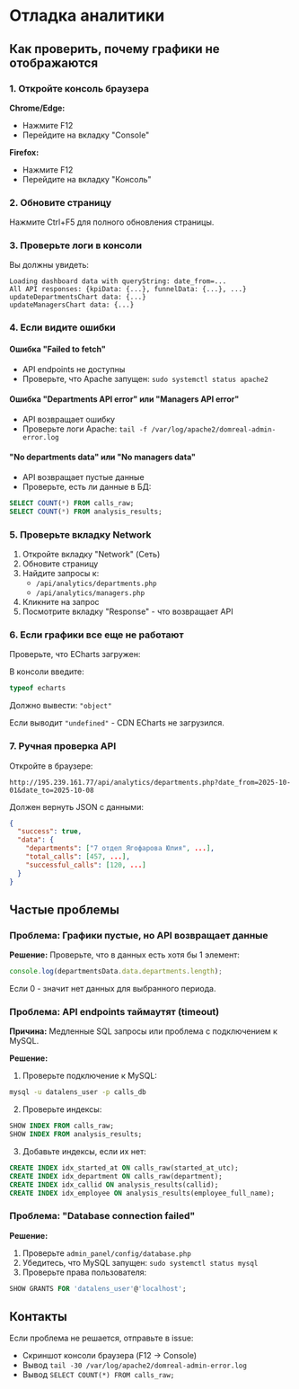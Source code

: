 # Отладка аналитики

## Как проверить, почему графики не отображаются

### 1. Откройте консоль браузера

**Chrome/Edge:**
- Нажмите F12
- Перейдите на вкладку "Console"

**Firefox:**
- Нажмите F12
- Перейдите на вкладку "Консоль"

### 2. Обновите страницу

Нажмите Ctrl+F5 для полного обновления страницы.

### 3. Проверьте логи в консоли

Вы должны увидеть:

```
Loading dashboard data with queryString: date_from=...
All API responses: {kpiData: {...}, funnelData: {...}, ...}
updateDepartmentsChart data: {...}
updateManagersChart data: {...}
```

### 4. Если видите ошибки

#### Ошибка "Failed to fetch"
- API endpoints не доступны
- Проверьте, что Apache запущен: `sudo systemctl status apache2`

#### Ошибка "Departments API error" или "Managers API error"
- API возвращает ошибку
- Проверьте логи Apache: `tail -f /var/log/apache2/domreal-admin-error.log`

#### "No departments data" или "No managers data"
- API возвращает пустые данные
- Проверьте, есть ли данные в БД:
```sql
SELECT COUNT(*) FROM calls_raw;
SELECT COUNT(*) FROM analysis_results;
```

### 5. Проверьте вкладку Network

1. Откройте вкладку "Network" (Сеть)
2. Обновите страницу
3. Найдите запросы к:
   - `/api/analytics/departments.php`
   - `/api/analytics/managers.php`
4. Кликните на запрос
5. Посмотрите вкладку "Response" - что возвращает API

### 6. Если графики все еще не работают

Проверьте, что ECharts загружен:

В консоли введите:
```javascript
typeof echarts
```

Должно вывести: `"object"`

Если выводит `"undefined"` - CDN ECharts не загрузился.

### 7. Ручная проверка API

Откройте в браузере:
```
http://195.239.161.77/api/analytics/departments.php?date_from=2025-10-01&date_to=2025-10-08
```

Должен вернуть JSON с данными:
```json
{
  "success": true,
  "data": {
    "departments": ["7 отдел Ягофарова Юлия", ...],
    "total_calls": [457, ...],
    "successful_calls": [120, ...]
  }
}
```

## Частые проблемы

### Проблема: Графики пустые, но API возвращает данные

**Решение:** Проверьте, что в данных есть хотя бы 1 элемент:
```javascript
console.log(departmentsData.data.departments.length);
```

Если 0 - значит нет данных для выбранного периода.

### Проблема: API endpoints таймаутят (timeout)

**Причина:** Медленные SQL запросы или проблема с подключением к MySQL.

**Решение:**
1. Проверьте подключение к MySQL:
```bash
mysql -u datalens_user -p calls_db
```

2. Проверьте индексы:
```sql
SHOW INDEX FROM calls_raw;
SHOW INDEX FROM analysis_results;
```

3. Добавьте индексы, если их нет:
```sql
CREATE INDEX idx_started_at ON calls_raw(started_at_utc);
CREATE INDEX idx_department ON calls_raw(department);
CREATE INDEX idx_callid ON analysis_results(callid);
CREATE INDEX idx_employee ON analysis_results(employee_full_name);
```

### Проблема: "Database connection failed"

**Решение:**
1. Проверьте `admin_panel/config/database.php`
2. Убедитесь, что MySQL запущен: `sudo systemctl status mysql`
3. Проверьте права пользователя:
```sql
SHOW GRANTS FOR 'datalens_user'@'localhost';
```

## Контакты

Если проблема не решается, отправьте в issue:
- Скриншот консоли браузера (F12 → Console)
- Вывод `tail -30 /var/log/apache2/domreal-admin-error.log`
- Вывод `SELECT COUNT(*) FROM calls_raw;`
